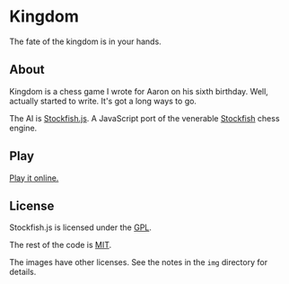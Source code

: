 <h1>Kingdom</h1>
The fate of the kingdom is in your hands.

<h2>About</h2>
Kingdom is a chess game I wrote for Aaron on his sixth birthday. Well, actually started to write. It's got a long ways to go.

The AI is <a href="https://github.com/nmrugg/stockfish.js">Stockfish.js</a>. A JavaScript port of the venerable  <a href="https://github.com/mcostalba/Stockfish">Stockfish</a> chess engine.

<h2>Play</h2>

<a href="http://nmrugg.github.io/kingdom/">Play it online.</a>

<h2>License</h2>

Stockfish.js is licensed under the <a href="http://opensource.org/licenses/gpl-license">GPL</a>.

The rest of the code is <a href="http://nate.mit-license.org">MIT</a>.

The images have other licenses. See the notes in the `img` directory for details.
